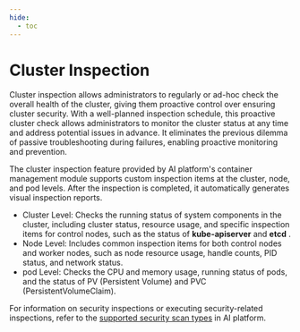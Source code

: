 ```yaml
---
hide:
  - toc
---
```


# Cluster Inspection

Cluster inspection allows administrators to regularly or ad-hoc check the overall health of the cluster,
giving them proactive control over ensuring cluster security. With a well-planned inspection schedule,
this proactive cluster check allows administrators to monitor the cluster status at any time and address
potential issues in advance. It eliminates the previous dilemma of passive troubleshooting during failures,
enabling proactive monitoring and prevention.

The cluster inspection feature provided by AI platform's container management module supports custom inspection
items at the cluster, node, and pod levels. After the inspection is completed,
it automatically generates visual inspection reports.

- Cluster Level: Checks the running status of system components in the cluster, including cluster status,
  resource usage, and specific inspection items for control nodes, such as the status of
  __kube-apiserver__ and __etcd__ .
- Node Level: Includes common inspection items for both control nodes and worker nodes,
  such as node resource usage, handle counts, PID status, and network status.
- pod Level: Checks the CPU and memory usage, running status of pods,
  and the status of PV (Persistent Volume) and PVC (PersistentVolumeClaim).

For information on security inspections or executing security-related inspections,
refer to the [supported security scan types](../security/index.md) in AI platform.
